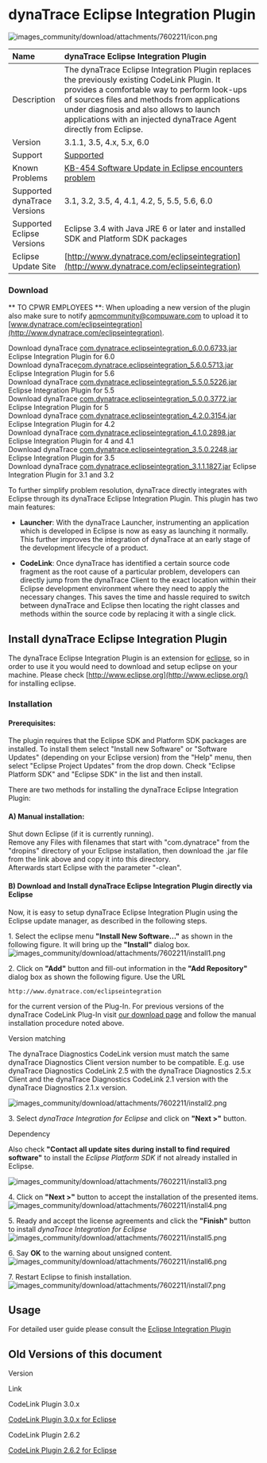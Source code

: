 # dynaTrace Eclipse Integration Plugin

![images_community/download/attachments/7602211/icon.png](images_community/download/attachments/7602211/icon.png)

| Name | dynaTrace Eclipse Integration Plugin
| :--- | :---
| Description | The dynaTrace Eclipse Integration Plugin replaces the previously existing CodeLink Plugin. It provides a comfortable way to perform look-ups of sources files and methods from applications under diagnosis and also allows to launch applications with an injected dynaTrace Agent directly from Eclipse.
| Version | 3.1.1, 3.5, 4.x, 5.x, 6.0
| Support | [Supported](https://community.compuwareapm.com/display/DL/Support+Levels#SupportLevels-Supported)
| Known Problems | [KB-454 Software Update in Eclipse encounters problem](https://community.compuwareapm.com/community/display/KB/KB-454+Software+Update+in+Eclipse+encounters+problem)
| Supported dynaTrace Versions | 3.1, 3.2, 3.5, 4, 4.1, 4.2, 5, 5.5, 5.6, 6.0
| Supported Eclipse Versions | Eclipse 3.4 with Java JRE 6 or later and installed SDK and Platform SDK packages
| Eclipse Update Site | [http://www.dynatrace.com/eclipseintegration](http://www.dynatrace.com/eclipseintegration)


### Download

** TO CPWR EMPLOYEES  **: When uploading a new version of the plugin also make sure to notify [apmcommunity@compuware.com](mailto:apmcommunity@compuware.com) to upload it to [www.dynatrace.com/eclipseintegration](http://www.dynatrace.com/eclipseintegration). 

Download dynaTrace [com.dynatrace.eclipseintegration_6.0.0.6733.jar](attachments_174751938_1_com.dynatrace.eclipseintegration_6.0.0.6733.jar) Eclipse Integration Plugin for 6.0  
Download dynaTrace[com.dynatrace.eclipseintegration_5.6.0.5713.jar](attachments_150700304_1_com.dynatrace.eclipseintegration_5.6.0.5713.jar) Eclipse Integration Plugin for 5.6  
Download dynaTrace [com.dynatrace.eclipseintegration_5.5.0.5226.jar](attachments_121569594_2_com.dynatrace.eclipseintegration_5.5.0.5226.jar) Eclipse Integration Plugin for 5.5  
Download dynaTrace [com.dynatrace.eclipseintegration_5.0.0.3772.jar](attachments_100925538_1_com.dynatrace.eclipseintegration_5.0.0.3772.jar) Eclipse Integration Plugin for 5  
Download dynaTrace [com.dynatrace.eclipseintegration_4.2.0.3154.jar](attachments_89718916_1_com.dynatrace.eclipseintegration_4.2.0.3154.jar) Eclipse Integration Plugin for 4.2  
Download dynaTrace [com.dynatrace.eclipseintegration_4.1.0.2898.jar](attachments_67829819_1_com.dynatrace.eclipseintegration_4.1.0.2898.jar) Eclipse Integration Plugin for 4 and 4.1  
Download dynaTrace [com.dynatrace.eclipseintegration_3.5.0.2248.jar](attachments_39518955_1_com.dynatrace.eclipseintegration_3.5.0.2248.jar) Eclipse Integration Plugin for 3.5  
Download dynaTrace [com.dynatrace.eclipseintegration_3.1.1.1827.jar](attachments_17563704_1_com.dynatrace.eclipseintegration_3.1.1.1827.jar) Eclipse Integration Plugin for 3.1 and 3.2



To further simplify problem resolution, dynaTrace directly integrates with Eclipse through its dynaTrace Eclipse Integration Plugin. This plugin has two main features:

  * **Launcher**: With the dynaTrace Launcher, instrumenting an application which is developed in Eclipse is now as easy as launching it normally. This further improves the integration of dynaTrace at an early stage of the development lifecycle of a product. 

  * **CodeLink**: Once dynaTrace has identified a certain source code fragment as the root cause of a particular problem, developers can directly jump from the dynaTrace Client to the exact location within their Eclipse development environment where they need to apply the necessary changes. This saves the time and hassle required to switch between dynaTrace and Eclipse then locating the right classes and methods within the source code by replacing it with a single click. 

## Install dynaTrace Eclipse Integration Plugin

The dynaTrace Eclipse Integration Plugin is an extension for [eclipse](http://www.eclipse.org/), so in order to use it you would need to download and setup eclipse on your machine. Please check
[http://www.eclipse.org](http://www.eclipse.org/) for installing eclipse.

### Installation

#### Prerequisites:

The plugin requires that the Eclipse SDK and Platform SDK packages are installed. To install them select "Install new Software" or "Software Updates" (depending on your Eclipse version) from the
"Help" menu, then  
select "Eclipse Project Updates" from the drop down. Check "Eclipse Platform SDK" and "Eclipse SDK" in the list and then install.

There are two methods for installing the dynaTrace Eclipse Integration Plugin:

#### A) Manual installation:

Shut down Eclipse (if it is currently running).  
Remove any Files with filenames that start with "com.dynatrace" from the "dropins" directory of your Eclipse installation, then download the .jar file from the link above and copy it into this
directory.  
Afterwards start Eclipse with the parameter "-clean".

#### B) Download and Install dynaTrace Eclipse Integration Plugin directly via Eclipse

Now, it is easy to setup dynaTrace Eclipse Integration Plugin using the Eclipse update manager, as described in the following steps.

1\. Select the eclipse menu **"Install New Software..."** as shown in the following figure. It will bring up the **"Install"** dialog box.  
![images_community/download/attachments/7602211/install1.png](images_community/download/attachments/7602211/install1.png)

2\. Click on **"Add"** button and fill-out information in the **"Add Repository"** dialog box as shown the following figure. Use the URL

    
    
    http://www.dynatrace.com/eclipseintegration

for the current version of the Plug-In. For previous versions of the dynaTrace CodeLink Plug-In visit [our download page](http://www.dynatrace.com/downloads) and follow the manual installation
procedure noted above.

Version matching

The dynaTrace Diagnostics CodeLink version must match the same dynaTrace Diagnostics Client version number to be compatible. E.g. use dynaTrace Diagnostics CodeLink 2.5 with the dynaTrace Diagnostics
2.5.x Client and the dynaTrace Diagnostics CodeLink 2.1 version with the dynaTrace Diagnostics 2.1.x version.

![images_community/download/attachments/7602211/install2.png](images_community/download/attachments/7602211/install2.png)

3\. Select _dynaTrace Integration for Eclipse_ and click on **"Next >"** button.

Dependency

Also check **"Contact all update sites during install to find required software"** to install the _Eclipse Platform SDK_ if not already installed in Eclipse.

![images_community/download/attachments/7602211/install3.png](images_community/download/attachments/7602211/install3.png)

4\. Click on **"Next >"** button to accept the installation of the presented items.  
![images_community/download/attachments/7602211/install4.png](images_community/download/attachments/7602211/install4.png)

5\. Ready and accept the license agreements and click the **"Finish"** button to install _dynaTrace Integration for Eclipse_  
![images_community/download/attachments/7602211/install5.png](images_community/download/attachments/7602211/install5.png)

6\. Say **OK** to the warning about unsigned content.  
![images_community/download/attachments/7602211/install6.png](images_community/download/attachments/7602211/install6.png)

7\. Restart Eclipse to finish installation.  
![images_community/download/attachments/7602211/install7.png](images_community/download/attachments/7602211/install7.png)

## Usage

For detailed user guide please consult the [Eclipse Integration Plugin](https://community/display/DOCDT42/Eclipse+Integration+Plugin)

## Old Versions of this document

Version

Link

CodeLink Plugin 3.0.x

[CodeLink Plugin 3.0.x for Eclipse](https://community/display/DL/CodeLink+Plugin+3.0.x+for+Eclipse)

CodeLink Plugin 2.6.2

[CodeLink Plugin 2.6.2 for Eclipse](CodeLink_Plugin_2.6.2_for_Eclipse.html)

